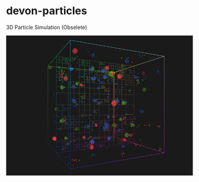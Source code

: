 # devon-particles
3D Particle Simulation (Obselete)

![Screenshot](docs/screenshot1.jpg "Test Screenshot")
